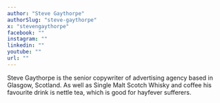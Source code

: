 ```yaml
---
author: "Steve Gaythorpe"
authorSlug: "steve-gaythorpe"
x: "stevengaythorpe"
facebook: ""
instagram: ""
linkedin: ""
youtube: ""
url: ""
---
```


Steve Gaythorpe is the senior copywriter of advertising agency based in Glasgow, Scotland. As well as Single Malt Scotch Whisky and coffee his favourite drink is nettle tea, which is good for hayfever sufferers.
